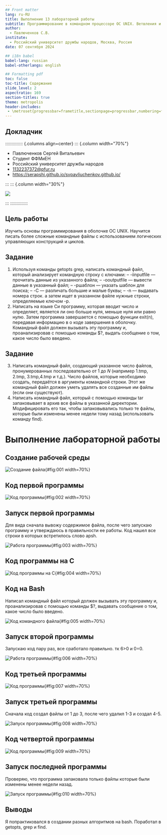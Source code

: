 ```yaml
---
## Front matter
lang: ru-RU
title: Выполнение 13 лабораторной работы
subtitle: Программирование в командном процессоре ОС UNIX. Ветвления и циклы
author:
  - Павлюченков С.В.
institute:
  - Российский университет дружбы народов, Москва, Россия
date: 07 сентября 2024

## i18n babel
babel-lang: russian
babel-otherlangs: english

## Formatting pdf
toc: false
toc-title: Содержание
slide_level: 2
aspectratio: 169
section-titles: true
theme: metropolis
header-includes:
 - \metroset{progressbar=frametitle,sectionpage=progressbar,numbering=fraction}
---
```


## Докладчик

:::::::::::::: {.columns align=center}
::: {.column width="70%"}

  * Павлюченков Сергей Витальевич
  * Студент ФФМиЕН
  * Российский университет дружбы народов
  * [1132237372@pfur.ru](mailto:1132237372@pfur.ru)
  * <https://serapshi.github.io/svpavliuchenkov.github.io/>

:::
::: {.column width="30%"}

![](./image/my_photo.jpg)

:::
::::::::::::::

## Цель работы

Изучить основы программирования в оболочке ОС UNIX. Научится писать более
сложные командные файлы с использованием логических управляющих конструкций
и циклов.


## Задание

1. Используя команды getopts grep, написать командный файл, который анализирует
командную строку с ключами:
– -iinputfile — прочитать данные из указанного файла;
– -ooutputfile — вывести данные в указанный файл;
– -pшаблон — указать шаблон для поиска;
– -C — различать большие и малые буквы;
– -n — выдавать номера строк.
а затем ищет в указанном файле нужные строки, определяемые ключом -p.
2. Написать на языке Си программу, которая вводит число и определяет, является ли оно
больше нуля, меньше нуля или равно нулю. Затем программа завершается с помощью
функции exit(n), передавая информацию в о коде завершения в оболочку. Командный файл должен вызывать эту программу и, проанализировав с помощью команды
$?, выдать сообщение о том, какое число было введено.

## Задание 
3. Написать командный файл, создающий указанное число файлов, пронумерованных
последовательно от 1 до 𝑁 (например 1.tmp, 2.tmp, 3.tmp,4.tmp и т.д.). Число файлов,
которые необходимо создать, передаётся в аргументы командной строки. Этот же командный файл должен уметь удалять все созданные им файлы (если они существуют).
4. Написать командный файл, который с помощью команды tar запаковывает в архив
все файлы в указанной директории. Модифицировать его так, чтобы запаковывались
только те файлы, которые были изменены менее недели тому назад (использовать
команду find).


# Выполнение лабораторной работы

## Создание рабочей среды

![Создание файла](image/1.png){#fig:001 width=70%}

## Код первой программы  

![Код программы](image/2.png){#fig:002 width=70%}

## Запуск первой программы

 Для вида сначала вывожу содержимое файла, после чего запускаю программу и утверждаюсь в правильности ее работы. Код нашел все строки в которых встретилось слово apsh.

![Работа программы](image/3.png){#fig:003 width=70%}

## Код программы на C 

![Код программы на C](image/4.png){#fig:004 width=70%}

## Код на Bash

Написал командный файл который должен вызывать эту программу и, проанализировав с помощью команды
$?, выдавать сообщение о том, какое число было введено.

![Код командного файла](image/5.png){#fig:005 width=70%}

## Запуск второй программы 

 Запускаю код пару раз, все сработало правильно. тк 6>0 и 0=0.

![Работа программы](image/6.png){#fig:006 width=70%}

## Код третьей программы 

![Код программы](image/7.png){#fig:007 width=70%}

## Запуск третьей программы

 Сначала код создал файлы от 1 до 3, после чего удалил 1-3 и создал 4-5.

![Запуск программы](image/8.png){#fig:008 width=70%}

## Код четвертой программы


![Код программы](image/9.png){#fig:009 width=70%}

## Запуск последней программы

Проверяю, что программа запаковала только файлы которые были изменены менее недели назад.

![Запуск программы](image/10.png){#fig:010 width=70%}

## Выводы

Я попрактиковался в создании разных алгоритмов на bash. Поработал в getopts, grep и find.